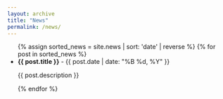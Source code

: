 ```yaml
---
layout: archive
title: "News"
permalink: /news/
---
```


<ul>
  {% assign sorted_news = site.news | sort: 'date' | reverse %}
  {% for post in sorted_news %}
    <li>
      <strong>{{ post.title }}</strong> - {{ post.date | date: "%B %d, %Y" }}
      <p>{{ post.description }}</p>
    </li>
  {% endfor %}
</ul>
